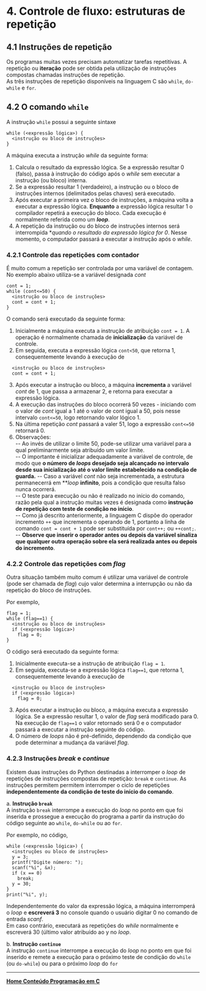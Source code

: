 # 4. Controle de fluxo: estruturas de repetição

## 4.1 Instruções de repetição  
Os programas muitas vezes precisam automatizar tarefas repetitivas. A repetição ou **iteração** pode ser obtida pela utilização de instruções compostas chamadas instruções de repetição.  
As três instruções de repetição disponíveis na linguagem C são `while`, `do-while` e `for`.

## 4.2 O comando `while`
A instrução `while` possui a seguinte sintaxe  

```
while (<expressão lógica>) {
  <instrução ou bloco de instruções>
}
```  

A máquina executa a instrução *while* da seguinte forma:
1. Calcula o resultado da expressão lógica. Se a expressão resultar 0 (falso), passa à instrução do código após o *while* sem executar a instrução (ou bloco) interna.
2. Se a expressão resultar 1 (verdadeiro), a instrução ou o bloco de instruções internos (delimitados pelas chaves) será executado.
3. Após executar a primeira vez o bloco de instruções, a máquina volta a executar a expressão lógica. **Enquanto** a expressão lógica resultar 1 o compilador repetirá a execução do bloco. Cada execução é normalmente referida como um ***loop***.
4. A repetição da instrução ou do bloco de instruções internos será interrompida **quando o resultado da expressão lógica for 0*. Nesse momento, o computador passará a executar a instrução após o *while*.

### 4.2.1 Controle das repetições com **contador**  
É muito comum a repetição ser controlada por uma variável de contagem. No exemplo abaixo utiliza-se a variável designada *cont*  

```
cont = 1;
while (cont<=50) {
  <instrução ou bloco de instruções>
  cont = cont + 1;
}
```  

O comando será executado da seguinte forma:
1. Inicialmente a máquina executa a instrução de atribuição `cont = 1`. A operação é normalmente chamada de **inicialização** da variável de controle.
2. Em seguida, executa a expressão lógica `cont<50`, que retorna 1, consequentemente levando à execução de  
  ```
    <instrução ou bloco de instruções>
    cont = cont + 1;
  ```  
3. Após executar a instrução ou bloco, a máquina **incrementa** a variável *cont* de 1, que passa a armazenar 2, e retorna para executar a expressão lógica.
4. A execução das instruções do bloco ocorrerá 50 vezes - iniciando com o valor de *cont* igual a 1 até o valor de cont igual a 50, pois nesse intervalo `cont<=50`, logo retornando valor lógico 1.
5. Na última repetição *cont* passará a valer 51, logo a expressão `cont<=50` retornará 0.  
6. Observações:  
  -- Ao invés de utilizar o limite 50, pode-se utilizar uma variável para a qual preliminarmente seja atribuído um valor limite.  
  -- O importante é inicializar adequadamente a variável de controle, de modo que **o número de *loops* desejado seja alcançado no intervalo desde sua inicialização até o valor limite estabelecido na condição de guarda.**
  -- Caso a variável *cont* não seja incrementada, a estrutura permanecerrá em ***loop* **infinito**, pois a condição que resulta falso nunca ocorrerá.  
  -- O teste para execução ou não é realizado no início do comando, razão pela qual a instrução muitas vezes é designada como **instrução de repetição com teste de condição no início**.  
  -- Como já descrito anteriormente, a linguagem C dispõe do operador incremento `++` que incrementa o operando de 1, portanto a linha de comando `cont = cont + 1` pode ser substituída por `cont++;` ou `++cont;`. 
  -- **Observe que inserir o operador antes ou depois da variável sinaliza que qualquer outra operação sobre ela será realizada antes ou depois do incremento**.

### 4.2.2 Controle das repetições com *flag*
Outra situação também muito comum é utilizar uma variável de controle (pode ser chamada de *flag*) cujo valor determina a interrupção ou não da repetição do bloco de instruções. 

Por exemplo,  

```
flag = 1;
while (flag==1) {
  <instrução ou bloco de instruções>
  if (<expressão lógica>)
    flag = 0;
}
```  

O código será executado da seguinte forma:  
1. Inicialmente executa-se a instrução de atribuição `flag = 1`.
2. Em seguida, executa-se a expressão lógica `flag==1`, que retorna 1, consequentemente levando à execução de  
  ```
    <instrução ou bloco de instruções>
    if (<expressão lógica>)
      flag = 0;
  ```  
3. Após executar a instrução ou bloco, a máquina executa a expressão lógica. Se a expressão resultar 1, o valor de *flag* será modificado para 0. Na execução de `flag==1` o valor retornado será 0 e o computador passará a executar a instrução seguinte do código.
4. O número de *loops* não é pré-definido, dependendo da condição que pode determinar a mudança da variável *flag*.

### 4.2.3 Instruções ***break*** e ***continue***
Existem duas instruções do Python destinadas a interromper o *loop* de repetições de instruções compostas de repetição: `break` e `continue`.
As instruções permitem permitem interromper o ciclo de repetições **independentemente da condição de teste do início do comando**.

a. **Instrução `break`**  
A instrução `break` interrompe a execução do *loop* no ponto em que foi inserida e prossegue a execução do programa a partir da instrução do código seguinte ao `while`, `do-while` ou ao `for`.  

Por exemplo, no código,  

```
while (<expressão lógica>) {
  <instruções ou bloco de instruções>
  y = 3;
  printf("Digite número: ");  
  scanf("%i", &x);
  if (x == 0)
    break;
  y = 30;
}
print("%i", y);
```  

Independentemente do valor da expressão lógica, a máquina interromperá o *loop* e **escreverá 3** no console quando o usuário digitar 0 no comando de entrada *scanf*.  
Em caso contrário, executará as repetições do *while* normalmente e escreverá 30 (último valor atribuído ao y no *loop*.

b. **Instrução `continue`**  
A instrução `continue` interrompe a execução do *loop* no ponto em que foi inserido e remete a execução para o próximo teste de condição do `while` (ou `do-while`) ou para o próximo *loop* do `for` 

___
**[Home Conteúdo Programação em C](https://github.com/claytonjasilva/claytonjasilva.github.io/blob/main/progC_aulas.md)**   
